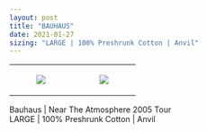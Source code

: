 ```yaml
---
layout: post
title: "BAUHAUS"
date: 2021-01-27
sizing: "LARGE | 100% Preshrunk Cotton | Anvil"
---
```




<table style="width:100%;"><tr><td style="vertical-align:top;">
      <figure class="tmblr-full" data-orig-height="2048" data-orig-width="1365" data-orig-src="https://concertshirts.netlify.app/shirts/0016/0016-01.jpg"><img src="https://64.media.tumblr.com/23827579b5e1a492402c236687edc619/d625cf4cff380c89-fa/s540x810/127fa005fca40d42214529a3ff2a84807b674ad2.jpg" data-orig-height="2048" data-orig-width="1365" data-orig-src="https://concertshirts.netlify.app/shirts/0016/0016-01.jpg"/></figure></td>
    <td style="vertical-align:top;">
      <figure class="tmblr-full" data-orig-height="2048" data-orig-width="1365" data-orig-src="https://concertshirts.netlify.app/shirts/0016/0016-02.jpg"><img src="https://64.media.tumblr.com/76ce9c6c3c8f758a52ffa576ecd632dc/d625cf4cff380c89-02/s540x810/801a29aed368c8a05a10dd76e9879c6a7b428202.jpg" data-orig-height="2048" data-orig-width="1365" data-orig-src="https://concertshirts.netlify.app/shirts/0016/0016-02.jpg"/></figure></td>
  </tr></table><p>
  Bauhaus | Near The Atmosphere 2005 Tour<br/>LARGE | 100% Preshrunk Cotton | Anvil
</p>
